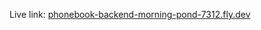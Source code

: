 Live link: [phonebook-backend-morning-pond-7312.fly.dev](https://phonebook-backend-morning-pond-7312.fly.dev)